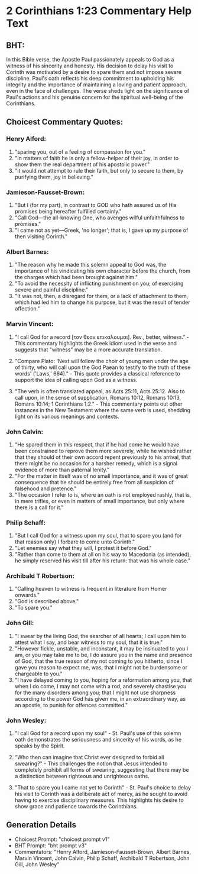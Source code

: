 # 2 Corinthians 1:23 Commentary Help Text

## BHT:
In this Bible verse, the Apostle Paul passionately appeals to God as a witness of his sincerity and honesty. His decision to delay his visit to Corinth was motivated by a desire to spare them and not impose severe discipline. Paul's oath reflects his deep commitment to upholding his integrity and the importance of maintaining a loving and patient approach, even in the face of challenges. The verse sheds light on the significance of Paul's actions and his genuine concern for the spiritual well-being of the Corinthians.

## Choicest Commentary Quotes:
### Henry Alford:
1. "sparing you, out of a feeling of compassion for you."
2. "in matters of faith he is only a fellow-helper of their joy, in order to show them the real department of his apostolic power."
3. "it would not attempt to rule their faith, but only to secure to them, by purifying them, joy in believing."

### Jamieson-Fausset-Brown:
1. "But I (for my part), in contrast to GOD who hath assured us of His promises being hereafter fulfilled certainly." 
2. "Call God—the all-knowing One, who avenges wilful unfaithfulness to promises." 
3. "I came not as yet—Greek, 'no longer'; that is, I gave up my purpose of then visiting Corinth."

### Albert Barnes:
1. "The reason why he made this solemn appeal to God was, the importance of his vindicating his own character before the church, from the charges which had been brought against him."
2. "To avoid the necessity of inflicting punishment on you; of exercising severe and painful discipline."
3. "It was not, then, a disregard for them, or a lack of attachment to them, which had led him to change his purpose, but it was the result of tender affection."

### Marvin Vincent:
1. "I call God for a record [τον θεον επικαλουμαι]. Rev., better, witness." - This commentary highlights the Greek idiom used in the verse and suggests that "witness" may be a more accurate translation. 

2. "Compare Plato: 'Next will follow the choir of young men under the age of thirty, who will call upon the God Paean to testify to the truth of these words' ('Laws,' 664)." - This quote provides a classical reference to support the idea of calling upon God as a witness.

3. "The verb is often translated appeal, as Acts 25:11, Acts 25:12. Also to call upon, in the sense of supplication, Romans 10:12, Romans 10:13, Romans 10:14; 1 Corinthians 1:2." - This commentary points out other instances in the New Testament where the same verb is used, shedding light on its various meanings and contexts.

### John Calvin:
1. "He spared them in this respect, that if he had come he would have been constrained to reprove them more severely, while he wished rather that they should of their own accord repent previously to his arrival, that there might be no occasion for a harsher remedy, which is a signal evidence of more than paternal lenity."
2. "For the matter in itself was of no small importance, and it was of great consequence that he should be entirely free from all suspicion of falsehood and pretence."
3. "The occasion I refer to is, where an oath is not employed rashly, that is, in mere trifles, or even in matters of small importance, but only where there is a call for it."

### Philip Schaff:
1. "But I call God for a witness upon my soul, that to spare you (and for that reason only) I forbare to come unto Corinth." 
2. "Let enemies say what they will, I protest it before God." 
3. "Rather than come to them at all on his way to Macedonia (as intended), he simply reserved his visit till after his return: that was his whole case."

### Archibald T Robertson:
1. "Calling heaven to witness is frequent in literature from Homer onwards."
2. "God is described above."
3. "To spare you."

### John Gill:
1. "I swear by the living God, the searcher of all hearts; I call upon him to attest what I say, and bear witness to my soul, that it is true." 
2. "However fickle, unstable, and inconstant, it may be insinuated to you I am, or you may take me to be, I do assure you in the name and presence of God, that the true reason of my not coming to you hitherto, since I gave you reason to expect me, was, that I might not be burdensome or chargeable to you."
3. "I have delayed coming to you, hoping for a reformation among you, that when I do come, I may not come with a rod, and severely chastise you for the many disorders among you; that I might not use sharpness according to the power God has given me, in an extraordinary way, as an apostle, to punish for offences committed."

### John Wesley:
1. "I call God for a record upon my soul" - St. Paul's use of this solemn oath demonstrates the seriousness and sincerity of his words, as he speaks by the Spirit. 

2. "Who then can imagine that Christ ever designed to forbid all swearing?" - This challenges the notion that Jesus intended to completely prohibit all forms of swearing, suggesting that there may be a distinction between righteous and unrighteous oaths.

3. "That to spare you I came not yet to Corinth" - St. Paul's choice to delay his visit to Corinth was a deliberate act of mercy, as he sought to avoid having to exercise disciplinary measures. This highlights his desire to show grace and patience towards the Corinthians.


## Generation Details
- Choicest Prompt: "choicest prompt v1"
- BHT Prompt: "bht prompt v3"
- Commentators: "Henry Alford, Jamieson-Fausset-Brown, Albert Barnes, Marvin Vincent, John Calvin, Philip Schaff, Archibald T Robertson, John Gill, John Wesley"
